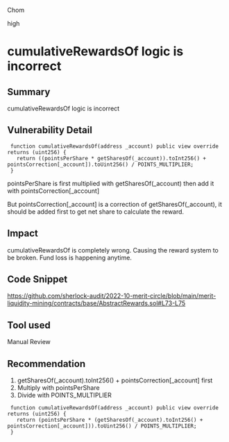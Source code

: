 Chom

high

# cumulativeRewardsOf logic is incorrect

## Summary
cumulativeRewardsOf logic is incorrect

## Vulnerability Detail
```solidity
 function cumulativeRewardsOf(address _account) public view override returns (uint256) { 
   return ((pointsPerShare * getSharesOf(_account)).toInt256() + pointsCorrection[_account]).toUint256() / POINTS_MULTIPLIER; 
 } 
```

pointsPerShare is first multiplied with getSharesOf(_account) then add it with pointsCorrection[_account]

But pointsCorrection[_account] is a correction of getSharesOf(_account), it should be added first to get net share to calculate the reward.

## Impact
cumulativeRewardsOf is completely wrong. Causing the reward system to be broken. Fund loss is happening anytime.

## Code Snippet
https://github.com/sherlock-audit/2022-10-merit-circle/blob/main/merit-liquidity-mining/contracts/base/AbstractRewards.sol#L73-L75

## Tool used

Manual Review

## Recommendation
1. getSharesOf(_account).toInt256() + pointsCorrection[_account] first
2. Multiply with pointsPerShare
3. Divide with POINTS_MULTIPLIER

```solidity
 function cumulativeRewardsOf(address _account) public view override returns (uint256) { 
   return (pointsPerShare * (getSharesOf(_account).toInt256() + pointsCorrection[_account])).toUint256() / POINTS_MULTIPLIER; 
 } 
```
